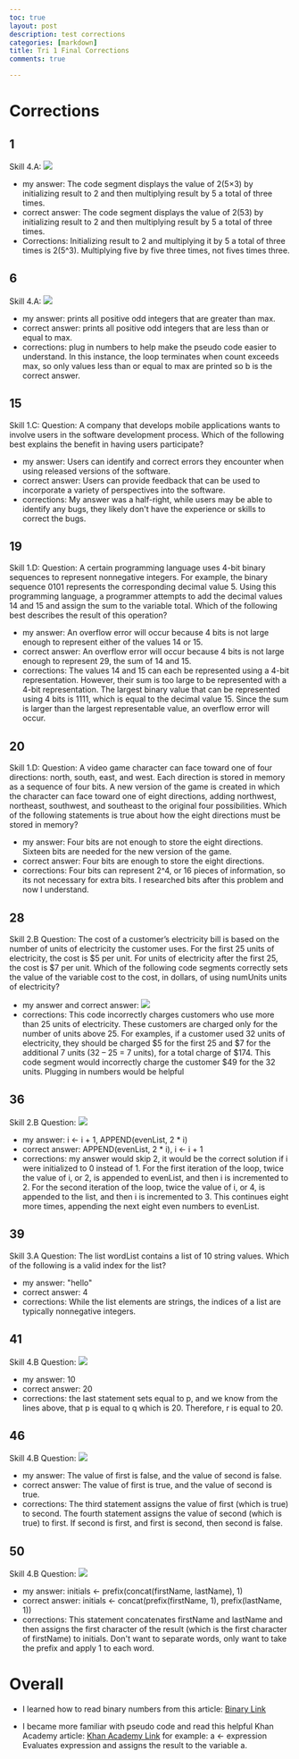 ```yaml
---
toc: true 
layout: post
description: test corrections
categories: [markdown]
title: Tri 1 Final Corrections
comments: true

---
```

# Corrections
## 1
Skill 4.A:
![](https://media.discordapp.net/attachments/734598463324684389/1039294236572524674/image.png)
- my answer: The code segment displays the value of  2(5×3)  by initializing result to 2 and then multiplying result by 5 a total of three times.
- correct answer: The code segment displays the value of  2(53)  by initializing result to 2 and then multiplying result by 5 a total of three times.
- Corrections: Initializing result to 2 and multiplying it by 5 a total of three times is 2(5^3). Multiplying five by five three times, not fives times three. 

## 6
Skill 4.A:
![](https://media.discordapp.net/attachments/734598463324684389/1039294101859860491/image.png)
- my answer: prints all positive odd integers that are greater than max.
- correct answer: prints all positive odd integers that are less than or equal to max.
- corrections: plug in numbers to help make the pseudo code easier to understand. In this instance, the loop terminates when count exceeds max, so only values less than or equal to max are printed so b is the correct answer. 

## 15
Skill 1.C: 
Question: A company that develops mobile applications wants to involve users in the software development process. Which of the following best explains the benefit in having users participate?
- my answer: Users can identify and correct errors they encounter when using released versions of the software.
- correct answer: Users can provide feedback that can be used to incorporate a variety of perspectives into the software.
- corrections: My answer was a half-right, while users may be able to identify any bugs, they likely don't have the experience or skills to correct the bugs. 

## 19
Skill 1.D: 
Question: A certain programming language uses 4-bit binary sequences to represent nonnegative integers. For example, the binary sequence 0101 represents the corresponding decimal value 5. Using this programming language, a programmer attempts to add the decimal values 14 and 15 and assign the sum to the variable total. Which of the following best describes the result of this operation?
- my answer: An overflow error will occur because 4 bits is not large enough to represent either of the values 14 or 15.
- correct answer: An overflow error will occur because 4 bits is not large enough to represent 29, the sum of 14 and 15.
- corrections: The values 14 and 15 can each be represented using a 4-bit representation. However, their sum is too large to be represented with a 4-bit representation. The largest binary value that can be represented using 4 bits is 1111, which is equal to the decimal value 15. Since the sum is larger than the largest representable value, an overflow error will occur.

## 20
Skill 1.D:
Question: A video game character can face toward one of four directions: north, south, east, and west. Each direction is stored in memory as a sequence of four bits. A new version of the game is created in which the character can face toward one of eight directions, adding northwest, northeast, southwest, and southeast to the original four possibilities. Which of the following statements is true about how the eight directions must be stored in memory?
- my answer: Four bits are not enough to store the eight directions. Sixteen bits are needed for the new version of the game.
- correct answer: Four bits are enough to store the eight directions.
- corrections: Four bits can represent 2^4, or 16 pieces of information, so its not necessary for extra bits. I researched bits after this problem and now I understand. 

## 28
Skill 2.B
Question: The cost of a customer’s electricity bill is based on the number of units of electricity the customer uses. For the first 25 units of electricity, the cost is $5 per unit. For units of electricity after the first 25, the cost is $7 per unit. Which of the following code segments correctly sets the value of the variable cost to the cost, in dollars, of using numUnits units of electricity?
- my answer and correct answer: 
![](https://media.discordapp.net/attachments/734598463324684389/1039302947818967072/image.png)
- corrections: This code incorrectly charges customers who use more than 25 units of electricity. These customers are charged only for the number of units above 25. For examples, if a customer used 32 units of electricity, they should be charged $5 for the first 25 and $7 for the additional 7 units (32 – 25 = 7 units), for a total charge of $174. This code segment would incorrectly charge the customer $49 for the 32 units. Plugging in numbers would be helpful 

## 36
Skill 2.B
Question: 
![](https://media.discordapp.net/attachments/734598463324684389/1039303635831636060/image.png)
- my answer: i  ←  i + 1, APPEND(evenList, 2 * i)
- correct answer: APPEND(evenList, 2 * i), i  ←  i + 1
- corrections: my answer would skip 2, it would be the correct solution if i were initialized to 0 instead of 1. For the first iteration of the loop, twice the value of i, or 2, is appended to evenList, and then i is incremented to 2. For the second iteration of the loop, twice the value of i, or 4, is appended to the list, and then i is incremented to 3. This continues eight more times, appending the next eight even numbers to evenList.

## 39 
Skill 3.A
Question: The list wordList contains a list of 10 string values. Which of the following is a valid index for the list?
- my answer: "hello" 
- correct answer: 4
- corrections: While the list elements are strings, the indices of a list are typically nonnegative integers.

## 41
Skill 4.B
Question: 
![](https://files.slack.com/files-pri/TUDAF53UJ-F04AEDW8Q8H/image.png)
- my answer: 10
- correct answer: 20
- corrections: the last statement sets equal to p, and we know from the lines above, that p is equal to q which is 20. Therefore, r is equal to 20. 

## 46
Skill 4.B
Question: 
![](https://files.slack.com/files-pri/TUDAF53UJ-F04ARH44M24/image.png)
- my answer: The value of first is false, and the value of second is false.
- correct answer: The value of first is true, and the value of second is true.
- corrections: The third statement assigns the value of first (which is true) to second. The fourth statement assigns the value of second (which is true) to first. If second is first, and first is second, then second is false. 

## 50 
Skill 4.B
Question:
![](https://files.slack.com/files-pri/TUDAF53UJ-F04A1SP6RGS/image.png)
- my answer: initials  ←  prefix(concat(firstName, lastName), 1)
- correct answer: initials  ←  concat(prefix(firstName, 1), prefix(lastName, 1))
- corrections: This statement concatenates firstName and lastName and then assigns the first character of the result (which is the first character of firstName) to initials. Don't want to separate words, only want to take the prefix and apply 1 to each word. 

# Overall
- I learned how to read binary numbers from this article: 
<a href="https://www.lifewire.com/how-to-read-binary-4692830" rel="nofollow">Binary Link</a>

- I became more familiar with pseudo code and read this helpful Khan Academy article: 
<a href="https://www.khanacademy.org/computing/ap-computer-science-principles/ap-csp-exam-preparation/learn-ap-csp-exam-pseudocode/a/ap-csp-exam-pseudocode-reference" rel="nofollow">Khan Academy Link</a>
for example: 
a ← expression
Evaluates expression and assigns the result to the variable a.


